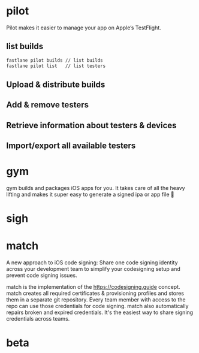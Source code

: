 # pilot
Pilot makes it easier to manage your app on Apple’s TestFlight.

## list builds
```bash
fastlane pilot builds // list builds
fastlane pilot list   // list testers
```

## Upload & distribute builds

## Add & remove testers

## Retrieve information about testers & devices

## Import/export all available testers

# gym

gym builds and packages iOS apps for you. It takes care of all the heavy lifting and makes it super easy to generate a signed ipa or app file 💪

# sigh


# match

A new approach to iOS code signing: Share one code signing identity across your
development team to simplify your codesigning setup and prevent code signing
issues.

match is the implementation of the https://codesigning.guide concept. match
creates all required certificates & provisioning profiles and stores them in a
separate git repository. Every team member with access to the repo can use those
credentials for code signing. match also automatically repairs broken and
expired credentials. It's the easiest way to share signing credentials across
teams.

# beta
